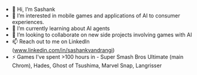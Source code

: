 - 👋 Hi, I’m Sashank
- 👀 I’m interested in mobile games and applications of AI to consumer experiences. 
- 🌱 I’m currently learning about AI agents
- 💞️ I’m looking to collaborate on new side projects involving games with AI 
- 📫 Reach out to me on LinkedIn (www.linkedin.com/in/sashankvandrangi)
- ⚡ Games I've spent >100 hours in - Super Smash Bros Ultimate (main Chrom), Hades, Ghost of Tsushima, Marvel Snap, Langrisser

<!---
0xsashank/0xsashank is a ✨ special ✨ repository because its `README.md` (this file) appears on your GitHub profile.
You can click the Preview link to take a look at your changes.
--->

